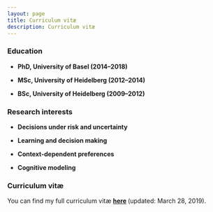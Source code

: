 ```yaml
---
layout: page
title: Curriculum vitæ
description: Curriculum vitæ
---
```

<h3 id="education">Education</h3>
<ul>
    <li>
    <p><span><strong>PhD, University of Basel (2014&ndash;2018)</strong></span></p>
    </li>
    <li>
    <p><span><strong>MSc, University of Heidelberg (2012&ndash;2014)</strong></span></p>
    </li>
    <li>
    <p><span><strong>BSc, University of Heidelberg (2009&ndash;2012)</strong></span></p>
    </li>
</ul>
<h3 id="research-interests">Research interests</h3>
<ul>
    <li>
    <p><span><strong>Decisions under risk and uncertainty</strong></span></p>
    </li>
    <li>
    <p><span><strong>Learning and decision making</strong></span></p>
    </li>
    <li>
    <p><span><strong>Context-dependent preferences</strong></span></p>
    </li>
    <li>
    <p><span><strong>Cognitive modeling</strong></span></p>
    </li>
</ul>

<h3 id="curriculum-vitæ">Curriculum vitæ</h3>
<p>You can find my full curriculum vit<span>æ</span> <strong><a href="{{ BASE_PATH}}/documents/spektor_cv.pdf">here</a>&nbsp;</strong>(updated: March 28, 2019).</p>
